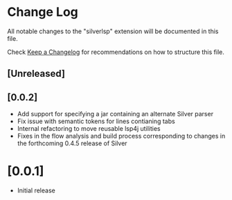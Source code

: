 # Change Log

All notable changes to the "silverlsp" extension will be documented in this file.

Check [Keep a Changelog](http://keepachangelog.com/) for recommendations on how to structure this file.

## [Unreleased]

## [0.0.2]
- Add support for specifying a jar containing an alternate Silver parser
- Fix issue with semantic tokens for lines contianing tabs
- Internal refactoring to move reusable lsp4j utilities
- Fixes in the flow analysis and build process corresponding to changes in the forthcoming 0.4.5 release of Silver

# [0.0.1]
- Initial release